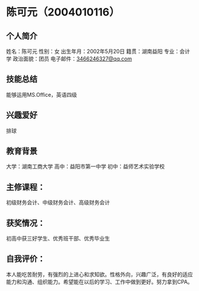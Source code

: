 # 陈可元（2004010116）
## 个人简介
 姓名：陈可元
 性别：女
 出生年月：2002年5月20日
 籍贯：湖南益阳
 专业：会计学
 政治面貌：团员
 电子邮件：3466246327@qq.com

## 技能总结
能够运用MS.Office，英语四级

## 兴趣爱好
排球

## 教育背景
大学：湖南工商大学
高中：益阳市第一中学
初中：益师艺术实验学校
## 主修课程：
初级财务会计、中级财务会计、高级财务会计
## 获奖情况：
初高中获三好学生、优秀班干部、优秀毕业生
## 自我评价：
本人能吃苦耐劳，有强烈的上进心和求知欲。性格外向，兴趣广泛，有良好的适应能力和沟通、组织能力。希望能在以后的学习、工作中做到更好。努力拿到CPA。
